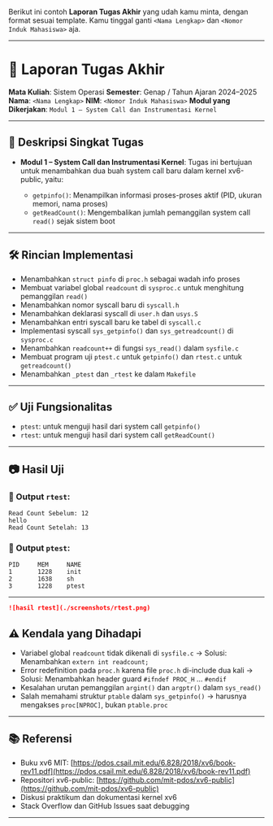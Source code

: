 Berikut ini contoh **Laporan Tugas Akhir** yang udah kamu minta, dengan format sesuai template. Kamu tinggal ganti `<Nama Lengkap>` dan `<Nomor Induk Mahasiswa>` aja.

---

# 📝 Laporan Tugas Akhir

**Mata Kuliah**: Sistem Operasi
**Semester**: Genap / Tahun Ajaran 2024–2025
**Nama**: `<Nama Lengkap>`
**NIM**: `<Nomor Induk Mahasiswa>`
**Modul yang Dikerjakan**:
`Modul 1 – System Call dan Instrumentasi Kernel`

---

## 📌 Deskripsi Singkat Tugas

* **Modul 1 – System Call dan Instrumentasi Kernel**:
  Tugas ini bertujuan untuk menambahkan dua buah system call baru dalam kernel xv6-public, yaitu:

  * `getpinfo()`: Menampilkan informasi proses-proses aktif (PID, ukuran memori, nama proses)
  * `getReadCount()`: Mengembalikan jumlah pemanggilan system call `read()` sejak sistem boot

---

## 🛠️ Rincian Implementasi

* Menambahkan `struct pinfo` di `proc.h` sebagai wadah info proses
* Membuat variabel global `readcount` di `sysproc.c` untuk menghitung pemanggilan `read()`
* Menambahkan nomor syscall baru di `syscall.h`
* Menambahkan deklarasi syscall di `user.h` dan `usys.S`
* Menambahkan entri syscall baru ke tabel di `syscall.c`
* Implementasi syscall `sys_getpinfo()` dan `sys_getreadcount()` di `sysproc.c`
* Menambahkan `readcount++` di fungsi `sys_read()` dalam `sysfile.c`
* Membuat program uji `ptest.c` untuk `getpinfo()` dan `rtest.c` untuk `getreadcount()`
* Menambahkan `_ptest` dan `_rtest` ke dalam `Makefile`

---

## ✅ Uji Fungsionalitas

* `ptest`: untuk menguji hasil dari system call `getpinfo()`
* `rtest`: untuk menguji hasil dari system call `getReadCount()`

---

## 📷 Hasil Uji

### 📍 Output `rtest`:

```
Read Count Sebelum: 12
hello
Read Count Setelah: 13
```

### 📍 Output `ptest`:

```
PID     MEM     NAME
1       1228    init
2       1638    sh
3       1228    ptest
```

---
```markdown
![hasil rtest](./screenshots/rtest.png)
```

## ⚠️ Kendala yang Dihadapi

* Variabel global `readcount` tidak dikenali di `sysfile.c` → Solusi: Menambahkan `extern int readcount;`
* Error redefinition pada `proc.h` karena file `proc.h` di-include dua kali → Solusi: Menambahkan header guard `#ifndef PROC_H` … `#endif`
* Kesalahan urutan pemanggilan `argint()` dan `argptr()` dalam `sys_read()`
* Salah memahami struktur `ptable` dalam `sys_getpinfo()` → harusnya mengakses `proc[NPROC]`, bukan `ptable.proc`

---

## 📚 Referensi

* Buku xv6 MIT: [https://pdos.csail.mit.edu/6.828/2018/xv6/book-rev11.pdf](https://pdos.csail.mit.edu/6.828/2018/xv6/book-rev11.pdf)
* Repositori xv6-public: [https://github.com/mit-pdos/xv6-public](https://github.com/mit-pdos/xv6-public)
* Diskusi praktikum dan dokumentasi kernel xv6
* Stack Overflow dan GitHub Issues saat debugging

---

